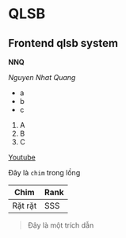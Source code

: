 # QLSB
## Frontend qlsb system

**NNQ**

*Nguyen Nhat Quang*

- a
- b
- c

1. A
2. B
3. C

[Youtube](https://www.youtube.com)

Đây là `chim` trong lồng

Chim|Rank|
|---|----|
|Rặt rặt|SSS|

> Đây là một trích dẫn
